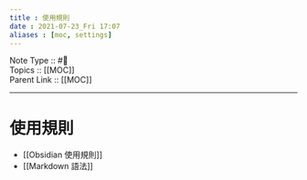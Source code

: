 ```yaml
---
title : 使用規則
date : 2021-07-23_Fri 17:07
aliases : [moc, settings]
---
```

Note Type :: #📘 <br>
Topics :: [[MOC]]<br>
Parent Link :: [[MOC]]<br>

---
# 使用規則
- [[Obsidian 使用規則]]
- [[Markdown 語法]]
